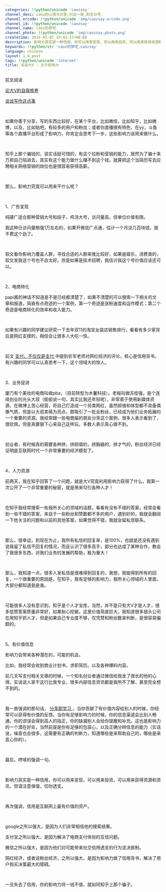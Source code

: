 ```yaml
---
categories: !!python/unicode 'caozsay'
channel_desc: caoz的心得与分享,只此一家,别无分号.
channel_ercode: !!python/unicode 'img/caozsay.ercode.png'
channel_id: !!python/unicode 'caozsay'
channel_name: caoz的梦呓
channel_photo: !!python/unicode 'img/caozsay.photo.png'
createtime: 2016-03-07 10:43:37+00:00
description: 影响力其实是一种信用，你可以用来变现，可以用来投资，可以用来获得资源和资讯，但请注意保值，切勿透支。
keywords: !!python/str 'caoz的梦呓,caozsay'
language: chinese
layout: 1_0_post
tags: !!python/unicode 'internet'
title: 谈谈大V - 关于影响力
---
```

<div class="rich_media_content" id="js_content">
<p>
         前文阅读
        </p>
<p>
<a data_ue_src="http://mp.weixin.qq.com/s?__biz=MzI0MjA1Mjg2Ng==&amp;mid=401310703&amp;idx=1&amp;sn=979e25d208a6013b8c487726a5a2b020&amp;scene=21#wechat_redirect" href="http://mp.weixin.qq.com/s?__biz=MzI0MjA1Mjg2Ng==&amp;mid=401310703&amp;idx=1&amp;sn=979e25d208a6013b8c487726a5a2b020&amp;scene=21#wechat_redirect" target="_blank">
          论大V的自我修养
         </a>
<br/>
</p>
<p>
<a data_ue_src="http://mp.weixin.qq.com/s?__biz=MzI0MjA1Mjg2Ng==&amp;mid=401539494&amp;idx=1&amp;sn=137441bcf08a53c84f67c5d859c66854&amp;scene=21#wechat_redirect" href="http://mp.weixin.qq.com/s?__biz=MzI0MjA1Mjg2Ng==&amp;mid=401539494&amp;idx=1&amp;sn=137441bcf08a53c84f67c5d859c66854&amp;scene=21#wechat_redirect" target="_blank">
          谈谈写作这点事
         </a>
<br/>
</p>
<p>
<br/>
</p>
<p>
         如果你善于分享，写的东西比较好，在某个平台，比如微信，比如知乎，比如微博，以及，比如贴吧，有较多的用户和粉丝；或者你直播很有特色，在yy，斗鱼等各个直播平台形成了影响力，你肯定会思考下一步，这些影响力该用来做什么。
         <br/>
</p>
<p>
<br/>
</p>
<p>
         知乎上那个骗钱的，说实话挺可惜的，有这个拉粉和营销的能力，居然为了骗十来万把自己陷进去，其实有这个能力做什么赚不到这个钱，就算把这个当简历写去应聘相关网络营销的岗位也是很容易获得高薪。
        </p>
<p>
<br/>
</p>
<p>
         那么，影响力究竟可以用来干什么呢？
        </p>
<p>
<br/>
</p>
<p>
         1、广告变现
        </p>
<p>
         纯硬广适合那种营销大号和段子，鸡汤大号，访问量高，但单位价值有限。
        </p>
<p>
         我这种日访问量勉强1万左右的，如果开微信广点通，估计一个月没几百块钱，就不费这个劲了。
        </p>
<p>
<br/>
</p>
<p>
         软文看你影响力覆盖人群，寻找合适的人群来推比较好，如果是娱乐，消费类的，软文发我这个号也不会太好。但是如果是技术招聘，我估计我这个号价值应该还可以。
        </p>
<p>
<br/>
</p>
<p>
         2、电商转化
        </p>
<p>
         papi酱的神话不知道是不是已经都清楚了，如果不清楚的可以搜索一下相关的文章和报道，简直有点奇迹的一个案例，第一个奇迹是涨粉速度和运作模式；第二个奇迹是电商转化的效率和收入能力。
        </p>
<p>
<br/>
</p>
<p>
         如果有兴趣的同学建议研究一下去年双11的淘宝女装店销售排行，看看有多少家背后是网红支撑的，相信会让很多人大吃一惊。
        </p>
<p>
<br/>
</p>
<p>
         前文
         <a data_ue_src="http://mp.weixin.qq.com/s?__biz=MzI0MjA1Mjg2Ng==&amp;mid=401700242&amp;idx=1&amp;sn=a494cca8849e31c6952b3cd5f189d000&amp;scene=21#wechat_redirect" href="http://mp.weixin.qq.com/s?__biz=MzI0MjA1Mjg2Ng==&amp;mid=401700242&amp;idx=1&amp;sn=a494cca8849e31c6952b3cd5f189d000&amp;scene=21#wechat_redirect" target="_blank">
          支付，不仅仅是支付
         </a>
         中提到俞军老师对网红经济的评论，核心是信用背书。 有兴趣的同学可以认真思考一下，这个领域大的惊人。
         <br/>
</p>
<p>
<br/>
</p>
<p>
         3、业务促进
        </p>
<p>
         厦门有个美妆的电商叫做pba，（目前转型为木薯科技）。老板叫做苏桂强，是个连续创业的光头大叔（偷偷说一句，其实比我还年轻呢），非常善于使用新媒体资源，在微博上苦心经营，将自己打造成一个另类网红，虽然颜值和体型都不具备偶像气质，但是以大叔卖萌为亮点，颇吸引了一批女粉丝，已经成为他们业务拓展的一个重要的资源。我经常跟一些电商届的朋友分享这个案例，很多人表示看到了，很钦佩，但是真要狠下心来自己这样玩，多数人表示真心做不到。
        </p>
<p>
<br/>
</p>
<p>
         创业者，有时候真的需要各种拼，拼颜值的，拼胸器的，拼才气的，粉丝经济已经证明是互联网时代一个非常重要的经济模型了。
        </p>
<p>
<br/>
</p>
<p>
         4、人力资源
        </p>
<p>
         前两天，我在知乎回答了一个问题，就是大V究竟利用影响力获得了什么，我第一次公开了一个非常重要的秘密，就是用来勾引各种人才！
        </p>
<p>
<br/>
</p>
<p>
         在知乎我经常搜索一些我所关心的领域的话题，看看有没有不错的答案，经常会看到一些不错的答案，来自于一些粉丝和赞数都不多的用户，遇到好的，我就会翻阅一下他关注的问题和以前的其他答案，如果觉得不错，我就会留私信联系。
        </p>
<p>
<br/>
</p>
<p>
         那么，很幸运，到现在为止，我所有私信的回复率，是100%，也就是还没有遇到说我留了私信不回复的情况，而且认识了很多高手，部分也达成了某种合作，教会了我很多东西，对我们业务的发展的帮助，极为重大！
        </p>
<p>
<br/>
</p>
<p>
         那么，我知道一点，很多人发私信是很难得到回复的，我想，我能得到所有的回复，一个很重要的原因是，在知乎，我有足够的影响力，我所关心领域的人里面，大部分都知道我是谁。
        </p>
<p>
<br/>
</p>
<p>
         可能很多人没有意识到，知乎是个人才宝库，当然，并不是只有大V才是人才，很多低赞答案质量非常好，如果耐心挖掘，这里价值简直巨大。我知道很多猎头公司在用知乎抓人才，但是如果自己专业度不够，仅凭赞和粉丝数来判断，是很容易偏颇的。
        </p>
<p>
<br/>
</p>
<p>
         5、有价值信息
        </p>
<p>
         影响力会带来各种潜在的，可能的机会。
        </p>
<p>
         比如，我经常会收到商业计划书，求职简历。以及各种爆料内容。
        </p>
<p>
         前几天写支付相关文章的时候，一个知名创业者通过微信给我发了很长的他的心得，实话说人家干这行比我专业，很多内部信息资讯都是我所不了解，甚至完全想不到的。
        </p>
<p>
<br/>
</p>
<p>
         我一直强调的那句话，
         <a data_ue_src="http://mp.weixin.qq.com/s?__biz=MzI0MjA1Mjg2Ng==&amp;mid=209457444&amp;idx=1&amp;sn=af251717af4b3d7fb24e4ff81516a23d&amp;scene=21#wechat_redirect" href="http://mp.weixin.qq.com/s?__biz=MzI0MjA1Mjg2Ng==&amp;mid=209457444&amp;idx=1&amp;sn=af251717af4b3d7fb24e4ff81516a23d&amp;scene=21#wechat_redirect" target="_blank">
          分享即学习
         </a>
         ，当你贡献了有价值内容给别人的时候，你经常可以获得有价值的反馈。当你有足够影响力的时候，你的信息渠道会比别人畅通，你的谬误会得到高人的指正，你的缺漏别人会给你提醒和补充。这也是影响力的一个潜在好处，当然前提是你有足够的包容心，以及正确分辨信息的能力（实话说，噪音也会很多，这需要有正确的判断力，知道哪些是来帮助自己的，哪些是来恶心你的）。
        </p>
<p>
<br/>
</p>
<p>
         最后，啰嗦的强调一句。
        </p>
<p>
<br/>
</p>
<p>
         影响力其实是一种信用，你可以用来变现，可以用来投资，可以用来获得资源和资讯，但请注意保值，切勿透支。
        </p>
<p>
<br/>
</p>
<p>
         再次强调，信用是互联网上最有价值的资产。
        </p>
<p>
<br/>
</p>
<p>
         google之所以强大，是因为人们非常相信他的搜索结果。
        </p>
<p>
         支付宝之所以强大，是因为解决了电商支付体验的互信问题。
        </p>
<p>
         微信之所以强大，是因为他们对可能带来社交信用透支的行为坚决抵制。
        </p>
<p>
         网红经济，或者说粉丝经济，之所以强大，是因为影响力做了信用背书，解决了用户购买决策最大的障碍。
        </p>
<p>
<br/>
</p>
<p>
         一旦失去了信用，你的影响力将一钱不值，就如同知乎上那个骗子。
        </p>
<p>
<br/>
</p>
<p>
<br/>
</p>
<p>
<br/>
</p>
</div>